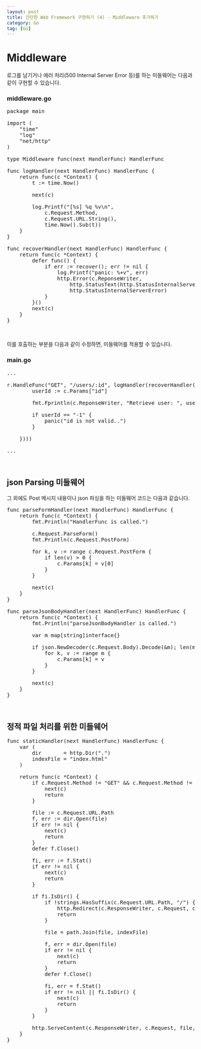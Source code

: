 ```yaml
---
layout: post
title: 간단한 Web Framework 구현하기 (4) - Middleware 추가하기
category: Go
tag: [Go]
---
```

# Middleware

로그를 남기거나 에러 처리(500 Internal Server Error 등)를 하는 미들웨어는 다음과 같이 구현할 수 있습니다.

### middleware.go

<pre class="prettyprint">
package main

import (
	"time"
	"log"
	"net/http"
)

type Middleware func(next HandlerFunc) HandlerFunc

func logHandler(next HandlerFunc) HandlerFunc {
	return func(c *Context) {
		t := time.Now()

		next(c)

		log.Printf("[%s] %q %v\n",
			c.Request.Method,
			c.Request.URL.String(),
			time.Now().Sub(t))
	}
}

func recoverHandler(next HandlerFunc) HandlerFunc {
	return func(c *Context) {
		defer func() {
			if err := recover(); err != nil {
				log.Printf("panic: %+v", err)
				http.Error(c.ReponseWriter,
					http.StatusText(http.StatusInternalServerError),
					http.StatusInternalServerError)
			}
		}()
		next(c)
	}
}
</pre>

<br>

이를 호출하는 부분을 다음과 같이 수정하면, 미들웨어를 적용할 수 있습니다.

### main.go

<pre class="prettyprint">
...

r.HandleFunc("GET", "/users/:id", logHandler(recoverHandler(func(c *Context) {
		userId := c.Params["id"]

		fmt.Fprintln(c.ReponseWriter, "Retrieve user: ", userId)

		if userId == "-1" {
			panic("id is not valid..")
		}

	})))

...
</pre>

<br>

## json Parsing 미들웨어

그 외에도 Post 메시지 내용이나 json 파싱을 하는 미들웨어 코드는 다음과 같습니다.

<pre class="prettyprint">
func parseFormHandler(next HandlerFunc) HandlerFunc {
	return func(c *Context) {
		fmt.Println("HandlerFunc is called.")

		c.Request.ParseForm()
		fmt.Println(c.Request.PostForm)

		for k, v := range c.Request.PostForm {
			if len(v) > 0 {
				c.Params[k] = v[0]
			}
		}

		next(c)
	}
}

func parseJsonBodyHandler(next HandlerFunc) HandlerFunc {
	return func(c *Context) {
		fmt.Println("parseJsonBodyHandler is called.")

		var m map[string]interface{}

		if json.NewDecoder(c.Request.Body).Decode(&m); len(m) > 0 {
			for k, v := range m {
				c.Params[k] = v
			}
		}

		next(c)
	}
}
</pre>

<br>

## 정적 파일 처리를 위한 미들웨어

<pre class="prettyprint">
func staticHandler(next HandlerFunc) HandlerFunc {
	var (
		dir       = http.Dir(".")
		indexFile = "index.html"
	)
	
	return func(c *Context) {
		if c.Request.Method != "GET" && c.Request.Method != "HEAD" {
			next(c)
			return
		}

		file := c.Request.URL.Path
		f, err := dir.Open(file)
		if err != nil {
			next(c)
			return
		}
		defer f.Close()

		fi, err := f.Stat()
		if err != nil {
			next(c)
			return
		}

		if fi.IsDir() {
			if !strings.HasSuffix(c.Request.URL.Path, "/") {
				http.Redirect(c.ResponseWriter, c.Request, c.Request.URL.Path+"/", http.StatusFound)
				return
			}

			file = path.Join(file, indexFile)

			f, err = dir.Open(file)
			if err != nil {
				next(c)
				return
			}
			defer f.Close()

			fi, err = f.Stat()
			if err != nil || fi.IsDir() {
				next(c)
				return
			}
		}

		http.ServeContent(c.ResponseWriter, c.Request, file, fi.ModTime(), f)
	}
}
</pre>